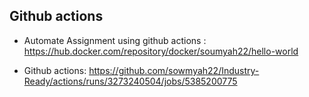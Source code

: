 ## Github actions
* Automate Assignment using github actions :
 https://hub.docker.com/repository/docker/soumyah22/hello-world
 
 * Github actions:
 https://github.com/sowmyah22/Industry-Ready/actions/runs/3273240504/jobs/5385200775
